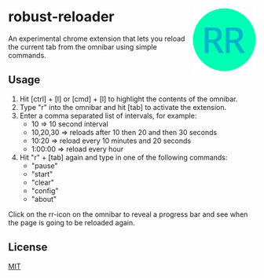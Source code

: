 # robust-reloader <img src="https://raw.githubusercontent.com/kerwitz/robust-reloader/master/rr_128.png" align="right">

An experimental chrome extension that lets you reload the current tab from the omnibar using simple commands.

## Usage

1. Hit [ctrl] + [l] or [cmd] + [l] to highlight the contents of the omnibar.
2. Type "r" into the omnibar and hit [tab] to activate the extension.
3. Enter a comma separated list of intervals, for example:
    - 10 => 10 second interval
    - 10,20,30 => reloads after 10 then 20 and then 30 seconds
    - 10:20 => reload every 10 minutes and 20 seconds
    - 1:00:00 => reload every hour
4. Hit "r" + [tab] again and type in one of the following commands:
    - "pause"
    - "start"
    - "clear"
    - "config"
    - "about"

Click on the rr-icon on the omnibar to reveal a progress bar and see when the page is going to be reloaded again.

## License
[MIT](https://tldrlegal.com/license/mit-license)

